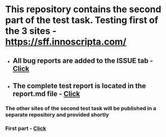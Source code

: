 # This repository contains the second part of the test task. Testing first of the 3 sites - https://sff.innoscripta.com/
* ## All bug reports are added to the ISSUE tab - [Click](https://github.com/k2wln/test-task-2/issues)
* ## The complete test report is located in the report.md file - [Click]()

### **The other sites of the second test task will be published in a separate repository and provided shortly**

### **First part - [Click](https://github.com/k2wln/test-task-1)**